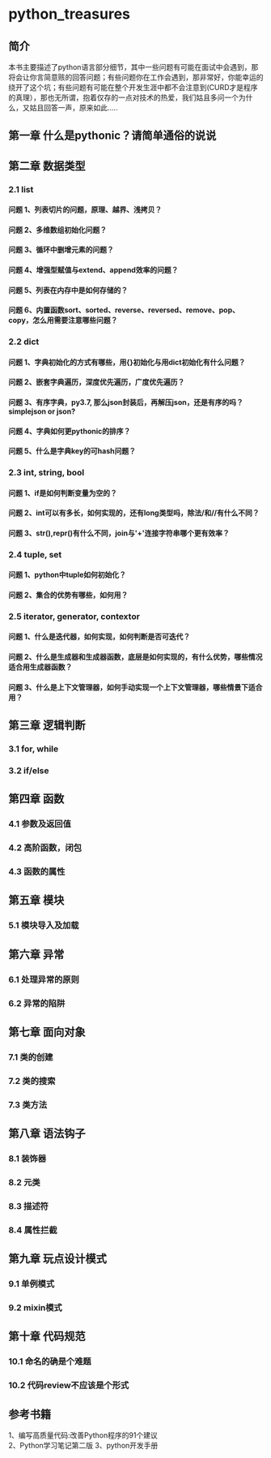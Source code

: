 # python_treasures

## 简介
本书主要描述了python语言部分细节，其中一些问题有可能在面试中会遇到，那将会让你言简意赅的回答问题；有些问题你在工作会遇到，那非常好，你能幸运的绕开了这个坑；有些问题有可能在整个开发生涯中都不会注意到(CURD才是程序的真理），那也无所谓，抱着仅存的一点对技术的热爱，我们姑且多问一个为什么，又姑且回答一声，原来如此.....

## 第一章  什么是pythonic？请简单通俗的说说

## 第二章 数据类型

### 2.1 list
#### 问题 1、列表切片的问题，原理、越界、浅拷贝？
#### 问题 2、多维数组初始化问题？
#### 问题 3、循环中删增元素的问题？
#### 问题 4、增强型赋值与extend、append效率的问题？
#### 问题 5、列表在内存中是如何存储的？
#### 问题 6、内置函数sort、sorted、reverse、reversed、remove、pop、copy，怎么用需要注意哪些问题？

### 2.2 dict
#### 问题 1、字典初始化的方式有哪些，用{}初始化与用dict初始化有什么问题？
#### 问题 2、嵌套字典遍历，深度优先遍历，广度优先遍历？
#### 问题 3、有序字典，py3.7, 那么json封装后，再解压json，还是有序的吗？simplejson or json?
#### 问题 4、字典如何更pythonic的排序？
#### 问题 5、什么是字典key的可hash问题？

### 2.3 int, string, bool
#### 问题 1、if是如何判断变量为空的？
#### 问题 2、int可以有多长，如何实现的，还有long类型吗，除法/和//有什么不同？
#### 问题 3、str(),repr()有什么不同，join与'+'连接字符串哪个更有效率？


### 2.4 tuple, set
#### 问题 1、python中tuple如何初始化？
#### 问题 2、集合的优势有哪些，如何用？

### 2.5 iterator, generator, contextor

#### 问题 1、什么是迭代器，如何实现，如何判断是否可迭代？
#### 问题 2、什么是生成器和生成器函数，底层是如何实现的，有什么优势，哪些情况适合用生成器函数？
#### 问题 3、什么是上下文管理器，如何手动实现一个上下文管理器，哪些情景下适合用？

## 第三章 逻辑判断

### 3.1 for, while 
### 3.2 if/else

## 第四章 函数
### 4.1 参数及返回值
### 4.2 高阶函数，闭包
### 4.3 函数的属性

## 第五章 模块

### 5.1 模块导入及加载

## 第六章 异常

### 6.1 处理异常的原则
### 6.2 异常的陷阱

## 第七章 面向对象
### 7.1 类的创建
### 7.2 类的搜索
### 7.3 类方法

## 第八章 语法钩子
### 8.1 装饰器
### 8.2 元类
### 8.3 描述符
### 8.4 属性拦截

## 第九章 玩点设计模式
### 9.1 单例模式
### 9.2 mixin模式


## 第十章 代码规范
### 10.1 命名的确是个难题
### 10.2 代码review不应该是个形式


## 参考书籍
1、编写高质量代码:改善Python程序的91个建议  
2、Python学习笔记第二版
3、python开发手册
